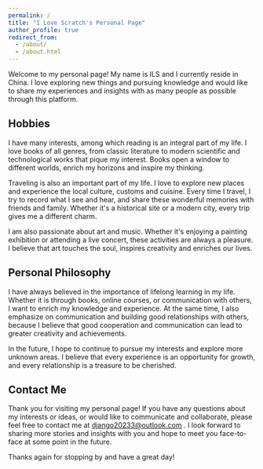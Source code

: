 ```yaml
---
permalink: /
title: "I Love Scratch's Personal Page"
author_profile: true
redirect_from: 
  - /about/
  - /about.html
---
```

Welcome to my personal page! My name is ILS and I currently reside in China. I love exploring new things and pursuing knowledge and would like to share my experiences and insights with as many people as possible through this platform.

## Hobbies
I have many interests, among which reading is an integral part of my life. I love books of all genres, from classic literature to modern scientific and technological works that pique my interest. Books open a window to different worlds, enrich my horizons and inspire my thinking.

Traveling is also an important part of my life. I love to explore new places and experience the local culture, customs and cuisine. Every time I travel, I try to record what I see and hear, and share these wonderful memories with friends and family. Whether it's a historical site or a modern city, every trip gives me a different charm.

I am also passionate about art and music. Whether it's enjoying a painting exhibition or attending a live concert, these activities are always a pleasure. I believe that art touches the soul, inspires creativity and enriches our lives.

## Personal Philosophy
I have always believed in the importance of lifelong learning in my life. Whether it is through books, online courses, or communication with others, I want to enrich my knowledge and experience. At the same time, I also emphasize on communication and building good relationships with others, because I believe that good cooperation and communication can lead to greater creativity and achievements.

In the future, I hope to continue to pursue my interests and explore more unknown areas. I believe that every experience is an opportunity for growth, and every relationship is a treasure to be cherished.

## Contact Me
Thank you for visiting my personal page! If you have any questions about my interests or ideas, or would like to communicate and collaborate, please feel free to contact me at django20233@outlook.com . I look forward to sharing more stories and insights with you and hope to meet you face-to-face at some point in the future.

Thanks again for stopping by and have a great day!

